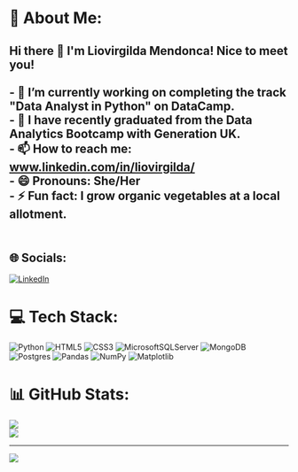 # 💫 About Me:
## Hi there 👋 I'm Liovirgilda Mendonca! Nice to meet you!<br><br>- 🔭 I’m currently working on completing the track "Data Analyst in Python" on DataCamp.<br>- 🌱 I have recently graduated from the Data Analytics Bootcamp with Generation UK.<br>- 📫 How to reach me: www.linkedin.com/in/liovirgilda/<br>- 😄 Pronouns: She/Her<br>- ⚡ Fun fact: I grow organic vegetables at a local allotment.<br><br>


## 🌐 Socials:
[![LinkedIn](https://img.shields.io/badge/LinkedIn-%230077B5.svg?logo=linkedin&logoColor=white)](https://linkedin.com/in/liovirgilda) 

# 💻 Tech Stack:
![Python](https://img.shields.io/badge/python-3670A0?style=for-the-badge&logo=python&logoColor=ffdd54) ![HTML5](https://img.shields.io/badge/html5-%23E34F26.svg?style=for-the-badge&logo=html5&logoColor=white) ![CSS3](https://img.shields.io/badge/css3-%231572B6.svg?style=for-the-badge&logo=css3&logoColor=white) ![MicrosoftSQLServer](https://img.shields.io/badge/Microsoft%20SQL%20Server-CC2927?style=for-the-badge&logo=microsoft%20sql%20server&logoColor=white) ![MongoDB](https://img.shields.io/badge/MongoDB-%234ea94b.svg?style=for-the-badge&logo=mongodb&logoColor=white) ![Postgres](https://img.shields.io/badge/postgres-%23316192.svg?style=for-the-badge&logo=postgresql&logoColor=white) ![Pandas](https://img.shields.io/badge/pandas-%23150458.svg?style=for-the-badge&logo=pandas&logoColor=white) ![NumPy](https://img.shields.io/badge/numpy-%23013243.svg?style=for-the-badge&logo=numpy&logoColor=white) ![Matplotlib](https://img.shields.io/badge/Matplotlib-%23ffffff.svg?style=for-the-badge&logo=Matplotlib&logoColor=black)
# 📊 GitHub Stats:
![](https://nirzak-streak-stats.vercel.app/?user=liovirgilda&theme=default_repocard&hide_border=true)<br/>
![](https://github-readme-stats.vercel.app/api/top-langs/?username=liovirgilda&theme=default_repocard&hide_border=true&include_all_commits=true&count_private=true&layout=compact)

---
[![](https://visitcount.itsvg.in/api?id=liovirgilda&icon=0&color=0)](https://visitcount.itsvg.in)

<!-- Proudly created with GPRM ( https://gprm.itsvg.in ) -->
